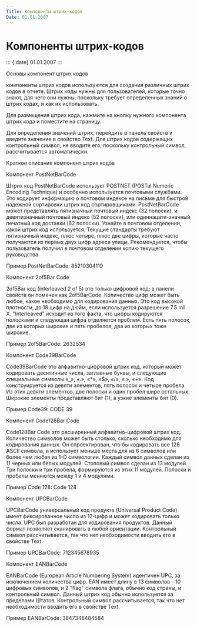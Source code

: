 ```yaml
---
Title: Компоненты штрих-кодов
Date: 01.01.2007
---
```



Компоненты штрих-кодов
======================

::: {.date}
01.01.2007
:::

Основы компонент штрих кодов

компоненты штрих кодов используются для создания различных штрих кодов в
отчете. Штрих коды нужны для пользователей, которые точно знают, для
чего они нужны, поскольку требует определенных знаний о штрих кодах, и
как их использовать.

Для размещения штрих кода, нажмите на кнопку нужного компонента штрих
кода и поместите на страницу.

Для определения значений штрих, перейдите в панель свойств и введите
значение в свойство Text. Для штрих кодов содержащих контрольный символ,
не вводите его, поскольку контрольный символ, рассчитывается
автоматически.

Краткое описание компонент штрих кодов

Компонент PostNetBarCode

Штрих код PostNetBarCode использует POSTNET (POSTal Numeric Encoding
Technique) и особенно используется почтовыми службами. Это кодирует
информацию о почтовом индексе на письме для быстрой надежной сортировки
штрих код сортировщиками. PostNetBarCode может представлять пятизначный
почтовый индекс (32 полоски), и девятизначный почтовый индекс (52
полоски), или одиннацати-значный печатный код доставки (62 полоски).
Узнайте в почтовом отделении, какой штрих код используется. Текущие
стандарты требуют пятизначный индекс, плюс четыре, плюс две цифры,
которые часто получаются из первых двух цифр адреса улицы.
Рекомендуется, чтобы пользователь получил в почтовом отделении копию
текущего руководства.

Пример PostNetBarCode: 85210304119

Компонент 2of5Bar Code

2of5Bar код (interleaved 2 of 5) это только цифровой код; в панели
свойств он помечен как 2of5BarCode. Количество цифр может быть любое,
какое необходимо для кодирования данных. Это код высокой плотности, до
18 цифр на дюйм, если используется разрешение 7.5 mil X. \"Interleaved\"
исходит из того факта, что цифры кодируются полосками и следующая цифра
отделяется проблем. Есть пять полосок, две из которых широкие и пять
пробелов, два из которых тоже широкие.

Пример 2of5BarCode: 2632534

Компонент Code39BarCode

Code39BarCode это алфавитно-цифровой штрих код, который может кодировать
десятичные числа, заглавные буквы, и следующие специальные символы «\_»,
«.», «*», «$», «/», « », «+». Код конструируется из девяти элементов,
пять полосок и четыре пробела. Из этих девяти элементов, две полоски и
один пробел шире остальных. Широкие элементы представляют бит (1), а
узкие элементы бит (0).

Пример Code39: CODE 39

Компонент Code128Bar Code

Code128Bar Code это расширенный алфавитно-цифровой штрих код. Количество
символов может быть столько, сколько необходимо для кодирования данных.
Он спроектирован, что бы кодировать все 128 ASCII символа, и использует
меньше места для из 6 символов или более чем любая из 1-D символогии.
Каждый символ данных сделан из 11 черных или белых модулей. Стоповый
символ сделан из 13 модулей. Три полоски и три пробела, формируются из
этих 11 модулей. Полоски и пробелы меняются между 1 и 4 модулями.

Пример Code 128: Code 128

Компонент UPCBarCode

UPCBarCode универсальный код продукта (Universal Product Code) имеет
фиксированное число из 12-цифр и может кодировать только числа. UPC был
разработан для кодирования продуктов. Данный формат позволяет
сканировать в любой ориентации. Контрольный символ рассчитывается, так
что нет необходимости вводить его в свойстве Text.

Пример UPCBarCode: 712345678935

Компонент EANBarCode

EANBarCode (European Article Numbering System) идентичен UPC, за
исключением количества цифр. EAN имеет длину в 13 символов - 10 цифровых
символов, и 2 \"flag\" символа флага, обычно код страны, и контрольный
символ. Данный штрих код обычно используется за пределами Штатов.
Контрольный символ рассчитывается, так что нет необходимости вводить его
в свойстве Text.

Пример EANBarCode: 3847348484584
